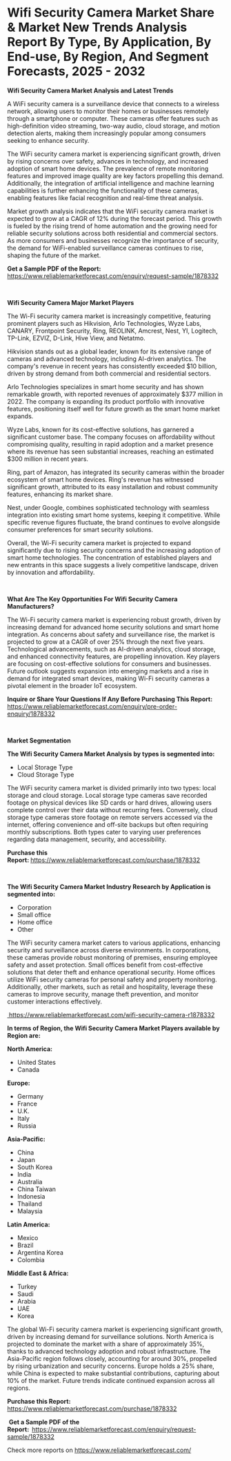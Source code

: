 <p><h1>Wifi Security Camera Market Share & Market New Trends Analysis Report By Type, By Application, By End-use, By Region, And Segment Forecasts, 2025 - 2032</h1></p><p><strong>Wifi Security Camera Market Analysis and Latest Trends</strong></p>
<p><p>A WiFi security camera is a surveillance device that connects to a wireless network, allowing users to monitor their homes or businesses remotely through a smartphone or computer. These cameras offer features such as high-definition video streaming, two-way audio, cloud storage, and motion detection alerts, making them increasingly popular among consumers seeking to enhance security.</p><p>The WiFi security camera market is experiencing significant growth, driven by rising concerns over safety, advances in technology, and increased adoption of smart home devices. The prevalence of remote monitoring features and improved image quality are key factors propelling this demand. Additionally, the integration of artificial intelligence and machine learning capabilities is further enhancing the functionality of these cameras, enabling features like facial recognition and real-time threat analysis.</p><p>Market growth analysis indicates that the WiFi security camera market is expected to grow at a CAGR of 12% during the forecast period. This growth is fueled by the rising trend of home automation and the growing need for reliable security solutions across both residential and commercial sectors. As more consumers and businesses recognize the importance of security, the demand for WiFi-enabled surveillance cameras continues to rise, shaping the future of the market.</p></p>
<p><strong>Get a Sample PDF of the Report:&nbsp;</strong> <a href="https://www.reliablemarketforecast.com/enquiry/request-sample/1878332?utm_campaign=3175&utm_medium=2&utm_source=Github&utm_content=ia&utm_term=10042025&utm_id=wifi-security-camera">https://www.reliablemarketforecast.com/enquiry/request-sample/1878332</a></p>
<p>&nbsp;</p>
<p><strong>Wifi Security Camera Major Market Players</strong></p>
<p><p>The Wi-Fi security camera market is increasingly competitive, featuring prominent players such as Hikvision, Arlo Technologies, Wyze Labs, CANARY, Frontpoint Security, Ring, REOLINK, Amcrest, Nest, YI, Logitech, TP-Link, EZVIZ, D-Link, Hive View, and Netatmo. </p><p>Hikvision stands out as a global leader, known for its extensive range of cameras and advanced technology, including AI-driven analytics. The company's revenue in recent years has consistently exceeded $10 billion, driven by strong demand from both commercial and residential sectors.</p><p>Arlo Technologies specializes in smart home security and has shown remarkable growth, with reported revenues of approximately $377 million in 2022. The company is expanding its product portfolio with innovative features, positioning itself well for future growth as the smart home market expands.</p><p>Wyze Labs, known for its cost-effective solutions, has garnered a significant customer base. The company focuses on affordability without compromising quality, resulting in rapid adoption and a market presence where its revenue has seen substantial increases, reaching an estimated $300 million in recent years.</p><p>Ring, part of Amazon, has integrated its security cameras within the broader ecosystem of smart home devices. Ring's revenue has witnessed significant growth, attributed to its easy installation and robust community features, enhancing its market share.</p><p>Nest, under Google, combines sophisticated technology with seamless integration into existing smart home systems, keeping it competitive. While specific revenue figures fluctuate, the brand continues to evolve alongside consumer preferences for smart security solutions.</p><p>Overall, the Wi-Fi security camera market is projected to expand significantly due to rising security concerns and the increasing adoption of smart home technologies. The concentration of established players and new entrants in this space suggests a lively competitive landscape, driven by innovation and affordability.</p></p>
<p>&nbsp;</p>
<p><strong>What Are The Key Opportunities For Wifi Security Camera Manufacturers?</strong></p>
<p><p>The Wi-Fi security camera market is experiencing robust growth, driven by increasing demand for advanced home security solutions and smart home integration. As concerns about safety and surveillance rise, the market is projected to grow at a CAGR of over 25% through the next five years. Technological advancements, such as AI-driven analytics, cloud storage, and enhanced connectivity features, are propelling innovation. Key players are focusing on cost-effective solutions for consumers and businesses. Future outlook suggests expansion into emerging markets and a rise in demand for integrated smart devices, making Wi-Fi security cameras a pivotal element in the broader IoT ecosystem.</p></p>
<p><strong>Inquire or Share Your Questions If Any Before Purchasing This Report:</strong> <a href="https://www.reliablemarketforecast.com/enquiry/pre-order-enquiry/1878332?utm_campaign=3175&utm_medium=2&utm_source=Github&utm_content=ia&utm_term=10042025&utm_id=wifi-security-camera">https://www.reliablemarketforecast.com/enquiry/pre-order-enquiry/1878332</a></p>
<p>&nbsp;</p>
<p><strong>Market Segmentation</strong></p>
<p><strong>The Wifi Security Camera Market Analysis by types is segmented into:</strong></p>
<p><ul><li>Local Storage Type</li><li>Cloud Storage Type</li></ul></p>
<p><p>The WiFi security camera market is divided primarily into two types: local storage and cloud storage. Local storage type cameras save recorded footage on physical devices like SD cards or hard drives, allowing users complete control over their data without recurring fees. Conversely, cloud storage type cameras store footage on remote servers accessed via the internet, offering convenience and off-site backups but often requiring monthly subscriptions. Both types cater to varying user preferences regarding data management, security, and accessibility.</p></p>
<p><strong>Purchase this Report:&nbsp;</strong><a href="https://www.reliablemarketforecast.com/purchase/1878332?utm_campaign=3175&utm_medium=2&utm_source=Github&utm_content=ia&utm_term=10042025&utm_id=wifi-security-camera">https://www.reliablemarketforecast.com/purchase/1878332</a></p>
<p>&nbsp;</p>
<p><strong>The Wifi Security Camera Market Industry Research by Application is segmented into:</strong></p>
<p><ul><li>Corporation</li><li>Small office</li><li>Home office</li><li>Other</li></ul></p>
<p><p>The WiFi security camera market caters to various applications, enhancing security and surveillance across diverse environments. In corporations, these cameras provide robust monitoring of premises, ensuring employee safety and asset protection. Small offices benefit from cost-effective solutions that deter theft and enhance operational security. Home offices utilize WiFi security cameras for personal safety and property monitoring. Additionally, other markets, such as retail and hospitality, leverage these cameras to improve security, manage theft prevention, and monitor customer interactions effectively.</p></p>
<p><a href="https://www.reliablemarketforecast.com/wifi-security-camera-r1878332?utm_campaign=3175&utm_medium=2&utm_source=Github&utm_content=ia&utm_term=10042025&utm_id=wifi-security-camera">&nbsp;https://www.reliablemarketforecast.com/wifi-security-camera-r1878332</a></p>
<p><strong>In terms of Region, the Wifi Security Camera Market Players available by Region are:</strong></p>
<p>
    <p> <strong> North America: </strong>
        <ul>
            <li>United States</li>
            <li>Canada</li>
        </ul>
        </p> 
    <p> <strong> Europe: </strong>
        <ul>
            <li>Germany</li>
            <li>France</li>
            <li>U.K.</li>
            <li>Italy</li>
            <li>Russia</li>
        </ul>
        </p> 
    <p> <strong> Asia-Pacific: </strong>
        <ul>
            <li>China</li>
            <li>Japan</li>
            <li>South Korea</li>
            <li>India</li>
            <li>Australia</li>
            <li>China Taiwan</li>
            <li>Indonesia</li>
            <li>Thailand</li>
            <li>Malaysia</li>
        </ul>
        </p> 
    <p> <strong> Latin America: </strong>
        <ul>
            <li>Mexico</li>
            <li>Brazil</li>
            <li>Argentina Korea</li>
            <li>Colombia</li>
        </ul>
        </p> 
    <p> <strong> Middle East & Africa: </strong>
        <ul>
            <li>Turkey</li>
            <li>Saudi</li>
            <li>Arabia</li>
            <li>UAE</li>
            <li>Korea</li>
        </ul>
    </p>
    </p>
<p><p>The global Wi-Fi security camera market is experiencing significant growth, driven by increasing demand for surveillance solutions. North America is projected to dominate the market with a share of approximately 35%, thanks to advanced technology adoption and robust infrastructure. The Asia-Pacific region follows closely, accounting for around 30%, propelled by rising urbanization and security concerns. Europe holds a 25% share, while China is expected to make substantial contributions, capturing about 10% of the market. Future trends indicate continued expansion across all regions.</p></p>
<p><strong>Purchase this Report: </strong><a href="https://www.reliablemarketforecast.com/purchase/1878332?utm_campaign=3175&utm_medium=2&utm_source=Github&utm_content=ia&utm_term=10042025&utm_id=wifi-security-camera">https://www.reliablemarketforecast.com/purchase/1878332</a></p>
<p>&nbsp;<strong>Get a Sample PDF of the Report:&nbsp;&nbsp;</strong><a href="https://www.reliablemarketforecast.com/enquiry/request-sample/1878332?utm_campaign=3175&utm_medium=2&utm_source=Github&utm_content=ia&utm_term=10042025&utm_id=wifi-security-camera">https://www.reliablemarketforecast.com/enquiry/request-sample/1878332</a></p>
<p><strong></strong></p>
<p>Check more reports on <a href="https://www.reliablemarketforecast.com/?utm_campaign=3175&utm_medium=2&utm_source=Github&utm_content=ia&utm_term=10042025&utm_id=wifi-security-camera">https://www.reliablemarketforecast.com/</a></p>